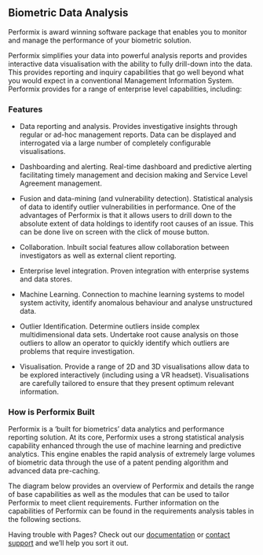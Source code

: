## Biometric Data Analysis

Performix is  award winning software package that enables you to monitor and manage the performance of your biometric solution.

Performix simplifies your data into powerful analysis reports and provides interactive data visualisation with the ability to fully drill-down into the data. This provides reporting and inquiry capabilities that go well beyond what you would expect in a conventional Management Information System.  Performix provides for a range of enterprise level capabilities, including:

### Features

*	Data reporting and analysis. Provides investigative insights through regular or ad-hoc management reports. Data can be displayed and interrogated via a large number of completely configurable visualisations.

*	Dashboarding and alerting. Real-time dashboard and predictive alerting facilitating timely management and decision making and Service Level Agreement management.

*	Fusion and data-mining (and vulnerability detection). Statistical analysis of data to identify outlier vulnerabilities in performance. One of the advantages of Performix is that it allows users to drill down to the absolute extent of data holdings to identify root causes of an issue.  This can be done live on screen with the click of mouse button.

*	Collaboration. Inbuilt social features allow collaboration between investigators as well as external client reporting.

*	Enterprise level integration. Proven integration with enterprise systems and data stores.

*	Machine Learning. Connection to machine learning systems to model system activity, identify anomalous behaviour and analyse unstructured data.

*	Outlier Identification. Determine outliers inside complex multidimensional data sets. Undertake root cause analysis on those outliers to allow an operator to quickly identify which outliers are problems that require investigation.

*	Visualisation. Provide a range of 2D and 3D visualisations allow data to be explored interactively (including using a VR headset). Visualisations are carefully tailored to ensure that they present optimum relevant information.

###	How is Performix Built

Performix is a ‘built for biometrics’ data analytics and performance reporting solution. At its core, Performix uses a strong statistical analysis capability enhanced through the use of machine learning and predictive analytics. This engine enables the rapid analysis of extremely large volumes of biometric data through the use of a patent pending algorithm and advanced data pre-caching.

The diagram below provides an overview of Performix and details the range of base capabilities as well as the modules that can be used to tailor Performix to meet client requirements. Further information on the capabilities of Performix can be found in the requirements analysis tables in the following sections.


Having trouble with Pages? Check out our [documentation](https://help.github.com/categories/github-pages-basics/) or [contact support](https://github.com/contact) and we’ll help you sort it out.
